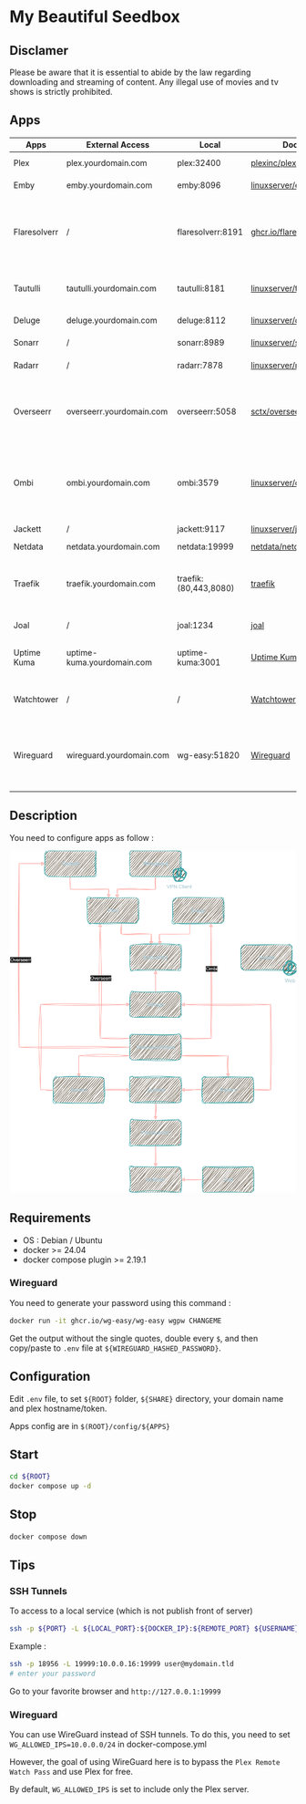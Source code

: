 # My Beautiful Seedbox

## Disclamer

Please be aware that it is essential to abide by the law regarding downloading and streaming of content. Any illegal use of movies and tv shows is strictly prohibited.

## Apps

| Apps			       | External Access            | Local						| Docker image                                                           										| Tag 	   | Description               									 |
|----------------------|----------------------------|---------------------------|---------------------------------------------------------------------------------------------------------------|----------|-------------------------------------------------------------|
| Plex                 | plex.yourdomain.com        | plex:32400				| [plexinc/plex](https://hub.docker.com/r/plexinc/pms-docker/)          										| *latest* | Media Streaming     										 |
| Emby                 | emby.yourdomain.com        | emby:8096				| [linuxserver/emby](https://hub.docker.com/r/linuxserver/emby)          										| *latest* | Media Streaming     										 |
| Flaresolverr         | /       					| flaresolverr:8191			| [ghcr.io/flaresolverr/flaresolverr](https://github.com/flaresolverr/FlareSolverr/pkgs/container/flaresolverr)	| *latest* | Proxy server to bypass Cloudflare and DDoS-GUARD protection |
| Tautulli             | tautulli.yourdomain.com    | tautulli:8181 			| [linuxserver/tautulli](https://hub.docker.com/r/linuxserver/tautulli)    										| *latest* | Monitor & Analyse Plex for Overseerr 						 |
| Deluge               | deluge.yourdomain.com      | deluge:8112 				| [linuxserver/deluge](https://hub.docker.com/r/linuxserver/deluge)      										| *latest* | BitTorrent client 											 |
| Sonarr               | /					     	| sonarr:8989	 			| [linuxserver/sonarr](https://hub.docker.com/r/linuxserver/sonarr)      										| *latest* | TV Shows monitor    										 |
| Radarr               | /					        | radarr:7878 				| [linuxserver/radarr](https://hub.docker.com/r/linuxserver/radarr)      										| *latest* | Movies monitor      										 |
| Overseerr            | overseerr.yourdomain.com   | overseerr:5058 			| [sctx/overseerr](https://hub.docker.com/r/sctx/overseerr)														| *latest* | Application for managing requests for your media library	 |
| Ombi            | ombi.yourdomain.com   | ombi:3579 			| [linuxserver/ombi](https://hub.docker.com/r/linuxserver/ombi/)														| *latest* | Application for managing requests for your media library	 |
| Jackett              | /					        | jackett:9117 				| [linuxserver/jackett](https://hub.docker.com/r/linuxserver/jackett)    										| *latest* | Tracker indexer     										 |
| Netdata              | netdata.yourdomain.com     | netdata:19999 			| [netdata/netdata](https://hub.docker.com/r/netdata/netdata)            										| *latest* | Metrics   													 |
| Traefik 			   | traefik.yourdomain.com     | traefik:(80,443,8080) 	| [traefik](https://hub.docker.com/_/traefik)                           										| *latest* | Traefik reverse proxy (access to admin dashboard) 			 |
| Joal				   | /						    | joal:1234		 			| [joal](https://hub.docker.com/r/anthonyraymond/joal)                       									| *latest* | Keep your ratio 											 |
| Uptime Kuma		   | uptime-kuma.yourdomain.com	| uptime-kuma:3001	 		| [Uptime Kuma](https://hub.docker.com/r/louislam/uptime-kuma)                         							| *latest* | Self-hosted monitoring tool 								 |											 
| Watchtower	   	   | /							| / 						| [Watchtower](https://hub.docker.com/r/containrrr/watchtower)         											| *latest* | Keep your docker image updated 							 |
| Wireguard	   	   | wireguard.yourdomain.com							| wg-easy:51820 						| [Wireguard](https://hub.docker.com/r/weejewel/wg-easy) | *latest* | The easiest way to run WireGuard VPN + Web-based Admin UI. |

## Description 

You need to configure apps as follow :

![image](./MyBeautufilSeedbox.png)

## Requirements

- OS : Debian / Ubuntu
- docker >= 24.04
- docker compose plugin >= 2.19.1

### Wireguard

You need to generate your password using this command :

```bash
docker run -it ghcr.io/wg-easy/wg-easy wgpw CHANGEME
```

Get the output without the single quotes, double every `$`, and then copy/paste to `.env` file at `${WIREGUARD_HASHED_PASSWORD}`.

## Configuration

Edit `.env` file, to set `${ROOT}` folder, `${SHARE}` directory, your domain name and plex hostname/token.

Apps config are in `$(ROOT}/config/${APPS}`

## Start

```bash
cd ${ROOT}
docker compose up -d
```

## Stop

```bash
docker compose down
```

## Tips

### SSH Tunnels

To access to a local service (which is not publish front of server)

```bash
ssh -p ${PORT} -L ${LOCAL_PORT}:${DOCKER_IP}:${REMOTE_PORT} ${USERNAME}@${DOMAIN}
```

Example :
```bash
ssh -p 18956 -L 19999:10.0.0.16:19999 user@mydomain.tld
# enter your password
```

Go to your favorite browser and `http://127.0.0.1:19999`

### Wireguard

You can use WireGuard instead of SSH tunnels. To do this, you need to set `WG_ALLOWED_IPS=10.0.0.0/24` in docker-compose.yml

However, the goal of using WireGuard here is to bypass the `Plex Remote Watch Pass` and use Plex for free.

By default, `WG_ALLOWED_IPS` is set to include only the Plex server.